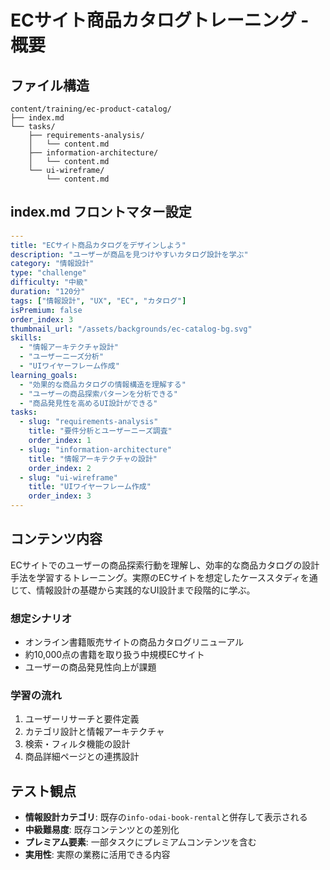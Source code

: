 # ECサイト商品カタログトレーニング - 概要

## ファイル構造

```
content/training/ec-product-catalog/
├── index.md
└── tasks/
    ├── requirements-analysis/
    │   └── content.md
    ├── information-architecture/
    │   └── content.md
    └── ui-wireframe/
        └── content.md
```

## index.md フロントマター設定

```yaml
---
title: "ECサイト商品カタログをデザインしよう"
description: "ユーザーが商品を見つけやすいカタログ設計を学ぶ"
category: "情報設計"
type: "challenge"
difficulty: "中級"
duration: "120分"
tags: ["情報設計", "UX", "EC", "カタログ"]
isPremium: false
order_index: 3
thumbnail_url: "/assets/backgrounds/ec-catalog-bg.svg"
skills:
  - "情報アーキテクチャ設計"
  - "ユーザーニーズ分析"
  - "UIワイヤーフレーム作成"
learning_goals:
  - "効果的な商品カタログの情報構造を理解する"
  - "ユーザーの商品探索パターンを分析できる"
  - "商品発見性を高めるUI設計ができる"
tasks:
  - slug: "requirements-analysis"
    title: "要件分析とユーザーニーズ調査"
    order_index: 1
  - slug: "information-architecture"
    title: "情報アーキテクチャの設計"
    order_index: 2
  - slug: "ui-wireframe"
    title: "UIワイヤーフレーム作成"
    order_index: 3
---
```

## コンテンツ内容

ECサイトでのユーザーの商品探索行動を理解し、効率的な商品カタログの設計手法を学習するトレーニング。実際のECサイトを想定したケーススタディを通じて、情報設計の基礎から実践的なUI設計まで段階的に学ぶ。

### 想定シナリオ
- オンライン書籍販売サイトの商品カタログリニューアル
- 約10,000点の書籍を取り扱う中規模ECサイト
- ユーザーの商品発見性向上が課題

### 学習の流れ
1. ユーザーリサーチと要件定義
2. カテゴリ設計と情報アーキテクチャ
3. 検索・フィルタ機能の設計
4. 商品詳細ページとの連携設計

## テスト観点

- **情報設計カテゴリ**: 既存の`info-odai-book-rental`と併存して表示される
- **中級難易度**: 既存コンテンツとの差別化
- **プレミアム要素**: 一部タスクにプレミアムコンテンツを含む
- **実用性**: 実際の業務に活用できる内容